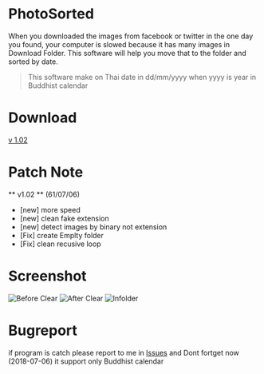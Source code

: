 # PhotoSorted  
When you downloaded the images from facebook or twitter in the one day you found, 
your computer is slowed because it has many images in Download Folder. 
This software will help you move that to the folder and sorted by date.


> This software make on Thai date in dd/mm/yyyy when yyyy is year in
> Buddhist calendar

# Download
[v 1.02](https://github.com/kandation/photoSorted/blob/master/binary/photoSorted_v1.02.exe)


# Patch Note
** v1.02 ** (61/07/06)
- [new] more speed
- [new] clean fake extension
- [new] detect images by binary not extension
- [Fix] create Emplty folder
- [Fix] clean recusive loop

# Screenshot
![Before Clear](https://raw.githubusercontent.com/kandation/photoSorted/master/screenshort/ss01.png)
![After Clear](https://raw.githubusercontent.com/kandation/photoSorted/master/screenshort/ss02.png)
![Infolder](https://raw.githubusercontent.com/kandation/photoSorted/master/screenshort/ss03.png)


# Bugreport 
if program is catch please report to me in [Issues](https://github.com/kandation/photoSorted/issues)
and Dont fortget now (2018-07-06) it support only Buddhist calendar







